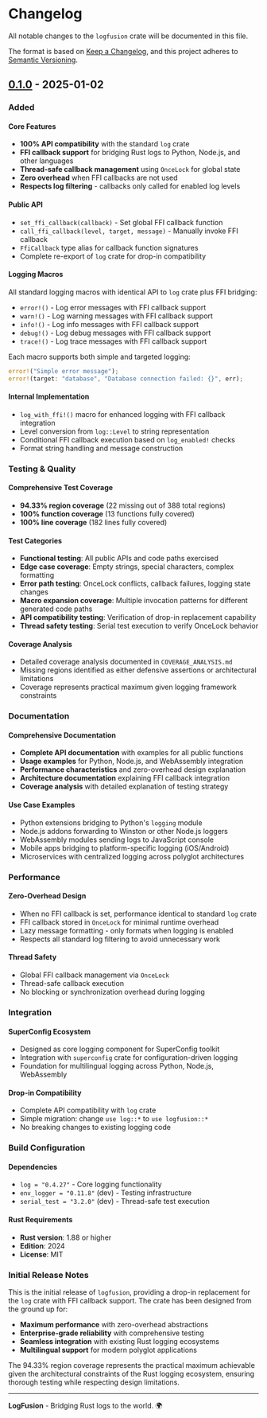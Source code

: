 # Changelog

All notable changes to the `logfusion` crate will be documented in this file.

The format is based on [Keep a Changelog](https://keepachangelog.com/en/1.0.0/),
and this project adheres to [Semantic Versioning](https://semver.org/spec/v2.0.0.html).

## [0.1.0] - 2025-01-02

### Added

#### Core Features

- **100% API compatibility** with the standard `log` crate
- **FFI callback support** for bridging Rust logs to Python, Node.js, and other languages
- **Thread-safe callback management** using `OnceLock` for global state
- **Zero overhead** when FFI callbacks are not used
- **Respects log filtering** - callbacks only called for enabled log levels

#### Public API

- `set_ffi_callback(callback)` - Set global FFI callback function
- `call_ffi_callback(level, target, message)` - Manually invoke FFI callback
- `FfiCallback` type alias for callback function signatures
- Complete re-export of `log` crate for drop-in compatibility

#### Logging Macros

All standard logging macros with identical API to `log` crate plus FFI bridging:

- `error!()` - Log error messages with FFI callback support
- `warn!()` - Log warning messages with FFI callback support
- `info!()` - Log info messages with FFI callback support
- `debug!()` - Log debug messages with FFI callback support
- `trace!()` - Log trace messages with FFI callback support

Each macro supports both simple and targeted logging:

```rust
error!("Simple error message");
error!(target: "database", "Database connection failed: {}", err);
```

#### Internal Implementation

- `log_with_ffi!()` macro for enhanced logging with FFI callback integration
- Level conversion from `log::Level` to string representation
- Conditional FFI callback execution based on `log_enabled!` checks
- Format string handling and message construction

### Testing & Quality

#### Comprehensive Test Coverage

- **94.33% region coverage** (22 missing out of 388 total regions)
- **100% function coverage** (13 functions fully covered)
- **100% line coverage** (182 lines fully covered)

#### Test Categories

- **Functional testing**: All public APIs and code paths exercised
- **Edge case coverage**: Empty strings, special characters, complex formatting
- **Error path testing**: OnceLock conflicts, callback failures, logging state changes
- **Macro expansion coverage**: Multiple invocation patterns for different generated code paths
- **API compatibility testing**: Verification of drop-in replacement capability
- **Thread safety testing**: Serial test execution to verify OnceLock behavior

#### Coverage Analysis

- Detailed coverage analysis documented in `COVERAGE_ANALYSIS.md`
- Missing regions identified as either defensive assertions or architectural limitations
- Coverage represents practical maximum given logging framework constraints

### Documentation

#### Comprehensive Documentation

- **Complete API documentation** with examples for all public functions
- **Usage examples** for Python, Node.js, and WebAssembly integration
- **Performance characteristics** and zero-overhead design explanation
- **Architecture documentation** explaining FFI callback integration
- **Coverage analysis** with detailed explanation of testing strategy

#### Use Case Examples

- Python extensions bridging to Python's `logging` module
- Node.js addons forwarding to Winston or other Node.js loggers
- WebAssembly modules sending logs to JavaScript console
- Mobile apps bridging to platform-specific logging (iOS/Android)
- Microservices with centralized logging across polyglot architectures

### Performance

#### Zero-Overhead Design

- When no FFI callback is set, performance identical to standard `log` crate
- FFI callback stored in `OnceLock` for minimal runtime overhead
- Lazy message formatting - only formats when logging is enabled
- Respects all standard log filtering to avoid unnecessary work

#### Thread Safety

- Global FFI callback management via `OnceLock`
- Thread-safe callback execution
- No blocking or synchronization overhead during logging

### Integration

#### SuperConfig Ecosystem

- Designed as core logging component for SuperConfig toolkit
- Integration with `superconfig` crate for configuration-driven logging
- Foundation for multilingual logging across Python, Node.js, WebAssembly

#### Drop-in Compatibility

- Complete API compatibility with `log` crate
- Simple migration: change `use log::*` to `use logfusion::*`
- No breaking changes to existing logging code

### Build Configuration

#### Dependencies

- `log = "0.4.27"` - Core logging functionality
- `env_logger = "0.11.8"` (dev) - Testing infrastructure
- `serial_test = "3.2.0"` (dev) - Thread-safe test execution

#### Rust Requirements

- **Rust version**: 1.88 or higher
- **Edition**: 2024
- **License**: MIT

### Initial Release Notes

This is the initial release of `logfusion`, providing a drop-in replacement for the `log` crate with FFI callback support. The crate has been designed from the ground up for:

- **Maximum performance** with zero-overhead abstractions
- **Enterprise-grade reliability** with comprehensive testing
- **Seamless integration** with existing Rust logging ecosystems
- **Multilingual support** for modern polyglot applications

The 94.33% region coverage represents the practical maximum achievable given the architectural constraints of the Rust logging ecosystem, ensuring thorough testing while respecting design limitations.

---

**LogFusion** - Bridging Rust logs to the world. 🌍

[0.1.0]: https://crates.io/crates/logfusion

